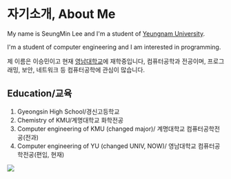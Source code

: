 <!DOCTYPE html>
<html lang="en">
    <head>
        <meta charset="utf-8">
    </head> 
    <body>
        <h1>자기소개, About Me</h1>
        <p>My name is SeungMin Lee and I'm a student of <a href="https://www.yu.ac.kr/">Yeungnam University</a>.</p>
        <p>I'm a student of computer engineering and I am interested in programming.</p>
        <p>제 이름은 이승민이고 현재 <a href="https://www.yu.ac.kr/">영남대학교</a>에 재학중입니다, 컴퓨터공학과 전공이며, 프로그래밍, 보안, 네트워크 등 컴퓨터공학에 관심이 많습니다.</p>
        <h2>Education/교육</h2>
        <ol>
            <li>Gyeongsin High School/경신고등학교</li>
            <li>Chemistry of KMU/계명대학교 화학전공</li>
            <li>Computer engineering of KMU (changed major)/ 계명대학교 컴퓨터공학전공(전과)</li>
            <li>Computer engineering of YU (changed UNIV, NOW)/ 영남대학교 컴퓨터공학전공(편입, 현재)</li>
        </ol>
        <img src="https://github-readme-stats.vercel.app/api/top-langs/?username=lsm020505@gmail.com&layout=compact"><br><br>
    </body>
</html>

